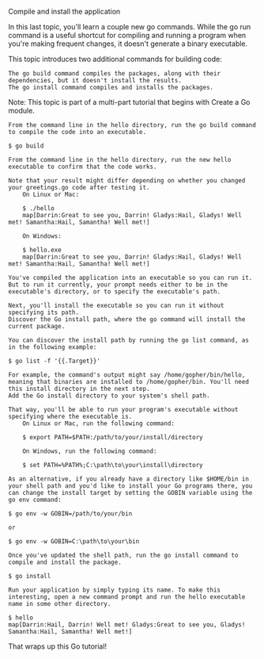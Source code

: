  Compile and install the application

In this last topic, you'll learn a couple new go commands. While the go run command is a useful shortcut for compiling and running a program when you're making frequent changes, it doesn't generate a binary executable.

This topic introduces two additional commands for building code:

    The go build command compiles the packages, along with their dependencies, but it doesn't install the results.
    The go install command compiles and installs the packages.

Note: This topic is part of a multi-part tutorial that begins with Create a Go module.

    From the command line in the hello directory, run the go build command to compile the code into an executable.

    $ go build

    From the command line in the hello directory, run the new hello executable to confirm that the code works.

    Note that your result might differ depending on whether you changed your greetings.go code after testing it.
        On Linux or Mac:

        $ ./hello
        map[Darrin:Great to see you, Darrin! Gladys:Hail, Gladys! Well met! Samantha:Hail, Samantha! Well met!]

        On Windows:

        $ hello.exe
        map[Darrin:Great to see you, Darrin! Gladys:Hail, Gladys! Well met! Samantha:Hail, Samantha! Well met!]

    You've compiled the application into an executable so you can run it. But to run it currently, your prompt needs either to be in the executable's directory, or to specify the executable's path.

    Next, you'll install the executable so you can run it without specifying its path.
    Discover the Go install path, where the go command will install the current package.

    You can discover the install path by running the go list command, as in the following example:

    $ go list -f '{{.Target}}'

    For example, the command's output might say /home/gopher/bin/hello, meaning that binaries are installed to /home/gopher/bin. You'll need this install directory in the next step.
    Add the Go install directory to your system's shell path.

    That way, you'll be able to run your program's executable without specifying where the executable is.
        On Linux or Mac, run the following command:

        $ export PATH=$PATH:/path/to/your/install/directory

        On Windows, run the following command:

        $ set PATH=%PATH%;C:\path\to\your\install\directory

    As an alternative, if you already have a directory like $HOME/bin in your shell path and you'd like to install your Go programs there, you can change the install target by setting the GOBIN variable using the go env command:

    $ go env -w GOBIN=/path/to/your/bin

    or

    $ go env -w GOBIN=C:\path\to\your\bin

    Once you've updated the shell path, run the go install command to compile and install the package.

    $ go install

    Run your application by simply typing its name. To make this interesting, open a new command prompt and run the hello executable name in some other directory.

    $ hello
    map[Darrin:Hail, Darrin! Well met! Gladys:Great to see you, Gladys! Samantha:Hail, Samantha! Well met!]

That wraps up this Go tutorial! 
